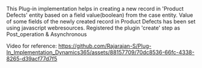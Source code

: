 This Plug-in implementation helps in creating a new record in 'Product Defects' entity based on a field value(boolean) from the case entity.
Value of some fields of the newly created record in Product Defects has been set using javascript webresources.
Registered the plugin 'create' step as Post_operation & Asynchronous 

Video for reference:
https://github.com/Rajarajan-S/Plug-In_Implementation_Dynamics365/assets/88157709/70dc8536-66fc-4338-8265-d39acf77d7f5

